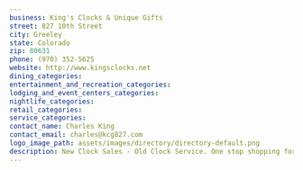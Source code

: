 ```yaml
---
business: King's Clocks & Unique Gifts
street: 827 10th Street
city: Greeley
state: Colorado
zip: 80631
phone: (970) 352-5625
website: http://www.kingsclocks.net
dining_categories: 
entertainment_and_recreation_categories: 
lodging_and_event_centers_categories: 
nightlife_categories: 
retail_categories: 
service_categories: 
contact_name: Charles King
contact_email: charles@kcg827.com
logo_image_path: assets/images/directory/directory-default.png
description: New Clock Sales - Old Clock Service. One stop shopping for all your gift giving needs - from newborn to seasoned citizens! Great gifts for guys & gals. Howard Miller, Bulova clocks & watches, Citizen & Seiko clocks & watches, painted glass, wind chimes, fairies, angels, sand art, BICO jewelry, and much, much, more - many of our lines are USA made!!!
---
```

